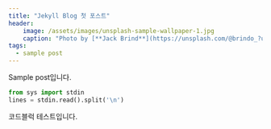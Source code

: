 ```yaml
---
title: "Jekyll Blog 첫 포스트"
header:
    image: /assets/images/unsplash-sample-wallpaper-1.jpg
    caption: "Photo by [**Jack Brind**](https://unsplash.com/@brindo_?utm_source=unsplash&utm_medium=referral&utm_content=creditCopyText) on [**Unsplash**](https://unsplash.com)"
tags: 
  - sample post
---
```


Sample post입니다.

```python
from sys import stdin
lines = stdin.read().split('\n')
```

코드블럭 테스트입니다.